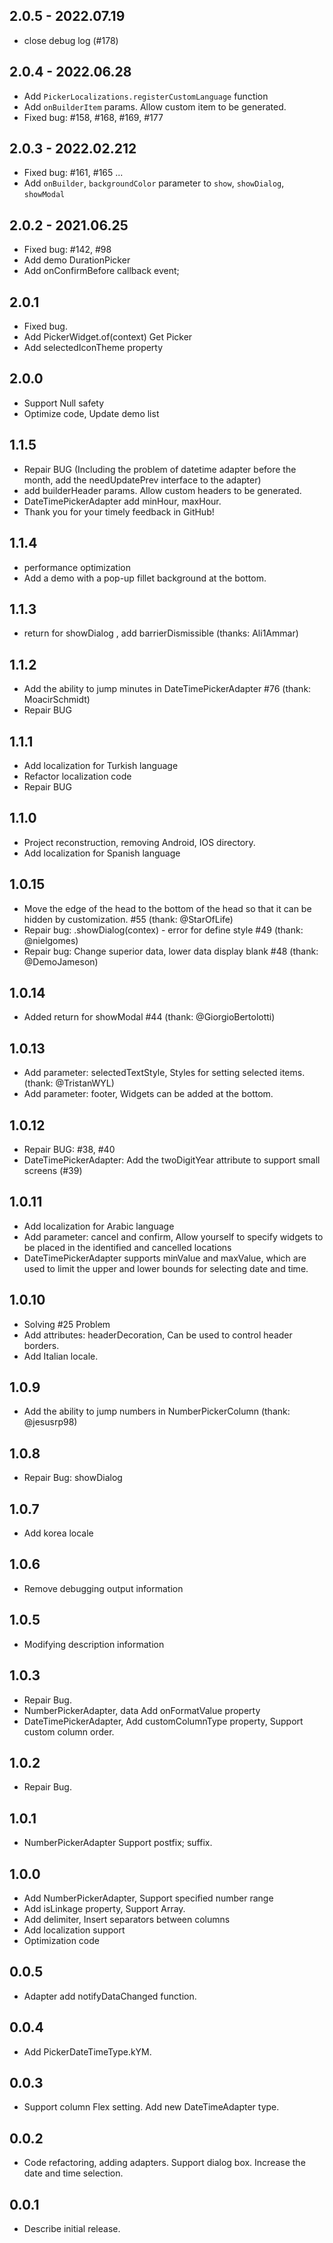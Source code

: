 ## 2.0.5 - 2022.07.19

* close debug log (#178)

## 2.0.4 - 2022.06.28

* Add `PickerLocalizations.registerCustomLanguage` function
* Add `onBuilderItem` params. Allow custom item to be generated.
* Fixed bug: #158, #168, #169, #177

## 2.0.3 - 2022.02.212

* Fixed bug: #161, #165 ...
* Add `onBuilder`, `backgroundColor` parameter to `show`, `showDialog`, `showModal`

## 2.0.2 - 2021.06.25

* Fixed bug: #142, #98
* Add demo DurationPicker
* Add onConfirmBefore callback event;

## 2.0.1
* Fixed bug.
* Add PickerWidget.of(context) Get Picker
* Add selectedIconTheme property

## 2.0.0
* Support Null safety
* Optimize code, Update demo list

## 1.1.5
* Repair BUG (Including the problem of datetime adapter before the month, add the needUpdatePrev interface to the adapter)
* add builderHeader params. Allow custom headers to be generated.
* DateTimePickerAdapter add minHour, maxHour.
* Thank you for your timely feedback in GitHub!

## 1.1.4
* performance optimization
* Add a demo with a pop-up fillet background at the bottom.

## 1.1.3
* return for showDialog , add barrierDismissible (thanks: Ali1Ammar)

## 1.1.2
* Add the ability to jump minutes in DateTimePickerAdapter #76 (thank: MoacirSchmidt)
* Repair BUG

## 1.1.1
* Add localization for Turkish language
* Refactor localization code
* Repair BUG

## 1.1.0

* Project reconstruction, removing Android, IOS directory. 
* Add localization for Spanish language

## 1.0.15

* Move the edge of the head to the bottom of the head so that it can be hidden by customization. #55 (thank: @StarOfLife)
* Repair bug: .showDialog(contex) - error for define style #49 (thank: @nielgomes)
* Repair bug: Change superior data, lower data display blank #48 (thank: @DemoJameson)

## 1.0.14

* Added return for showModal #44 (thank: @GiorgioBertolotti)

## 1.0.13

* Add parameter: selectedTextStyle, Styles for setting selected items. (thank: @TristanWYL)
* Add parameter: footer, Widgets can be added at the bottom.

## 1.0.12

* Repair BUG: #38, #40
* DateTimePickerAdapter: Add the twoDigitYear attribute to support small screens (#39)

## 1.0.11

* Add localization for Arabic language
* Add parameter: cancel and confirm,  Allow yourself to specify widgets to be placed in the identified and cancelled locations
* DateTimePickerAdapter supports minValue and maxValue, which are used to limit the upper and lower bounds for selecting date and time.

## 1.0.10

* Solving #25 Problem  
* Add attributes: headerDecoration, Can be used to control header borders.
* Add Italian locale.

## 1.0.9

* Add the ability to jump numbers in NumberPickerColumn (thank: @jesusrp98)

## 1.0.8

* Repair Bug: showDialog

## 1.0.7

* Add korea locale

## 1.0.6

* Remove debugging output information

## 1.0.5

* Modifying description information

## 1.0.3

* Repair Bug.
* NumberPickerAdapter, data Add onFormatValue property
* DateTimePickerAdapter, Add customColumnType property, Support custom column order.

## 1.0.2

* Repair Bug.

## 1.0.1

* NumberPickerAdapter Support postfix; suffix.

## 1.0.0

* Add NumberPickerAdapter, Support specified number range
* Add isLinkage property, Support Array.
* Add delimiter, Insert separators between columns
* Add localization support
* Optimization code

## 0.0.5

* Adapter add notifyDataChanged function.

## 0.0.4

*  Add PickerDateTimeType.kYM.

## 0.0.3

* Support column Flex setting. Add new DateTimeAdapter type.

## 0.0.2

* Code refactoring, adding adapters. Support dialog box. Increase the date and time selection.


## 0.0.1

* Describe initial release.
